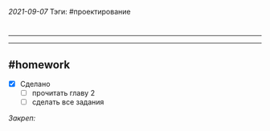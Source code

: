 *2021-09-07*
Тэги: #проектирование
# 
---



---

##    #homework 

- [x]  Сделано
	- [ ] прочитать главу 2
	- [ ] сделать все задания

_Закреп:_
